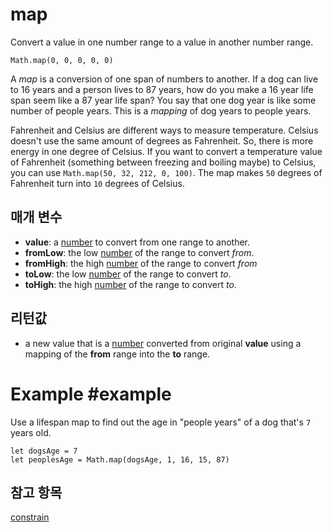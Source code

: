 # map

Convert a value in one number range to a value in another number range.

```sig
Math.map(0, 0, 0, 0, 0)
```

A *map* is a conversion of one span of numbers to another. If a dog can live to 16 years and a person lives to 87 years, how do you make a 16 year life span seem like a 87 year life span? You say that one dog year is like some number of people years. This is a *mapping* of dog years to people years.

Fahrenheit and Celsius are different ways to measure temperature. Celsius doesn't use the same amount of degrees as Fahrenheit. So, there is more energy in one degree of Celsius. If you want to convert a temperature value of Fahrenheit (something between freezing and boiling maybe) to Celsius, you can use `Math.map(50, 32, 212, 0, 100)`. The map makes `50` degrees of Fahrenheit turn into `10` degrees of Celsius.

## 매개 변수

* **value**: a [number](/types/number) to convert from one range to another.
* **fromLow**: the low [number](/types/number) of the range to convert *from*.
* **fromHigh**: the high [number](/types/number) of the range to convert *from*
* **toLow**: the low [number](/types/number) of the range to convert *to*.
* **toHigh**: the high [number](/types/number) of the range to convert *to*.

## 리턴값

* a new value that is a [number](/types/number) converted from original **value** using a mapping of the **from** range into the **to** range.

# Example #example

Use a lifespan map to find out the age in "people years" of a dog that's `7` years old.

```block
let dogsAge = 7 
let peoplesAge = Math.map(dogsAge, 1, 16, 15, 87) 
```

## 참고 항목

[constrain](/reference/math/constrain)